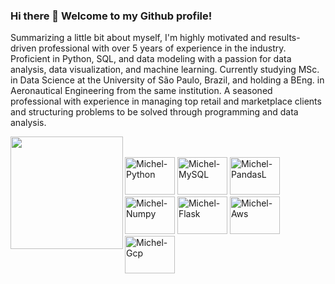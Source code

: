 ### Hi there 👋 Welcome to my Github profile!

Summarizing a little bit about myself, I'm highly motivated and results-driven professional with over 5 years of experience in the industry. Proficient
in Python, SQL, and data modeling with a passion for data analysis, data visualization, and machine learning.
Currently studying MSc. in Data Science at the University of São Paulo, Brazil, and holding a BEng. in
Aeronautical Engineering from the same institution. A seasoned professional with experience in managing
top retail and marketplace clients and structuring problems to be solved through programming and data
analysis.

<!--
**mog-br/mog-br** is a ✨ _special_ ✨ repository because its `README.md` (this file) appears on your GitHub profile.

Here are some ideas to get you started:

- 🔭 I’m currently working on ...
- 🌱 I’m currently learning ...
- 👯 I’m looking to collaborate on ...
- 🤔 I’m looking for help with ...
- 💬 Ask me about ...
- 📫 How to reach me: ...
- 😄 Pronouns: ...
- ⚡ Fun fact: ...
-->

<div>
  <img height="180em" align="left" src="https://github-readme-status.vercel.app/api?username=mog-br&show_icons=true&include_all_commits=true&count_private=true"/>
<!--
  <img align="right" src="https://github-readme-status.vercel.app/api/top-langs/?username=mog-br&layout=compact&langs_count=16"/>
-->
</div>

  ##
<div>  
<div style="display: inline_block"><br>
  <img aligh="center" alt="Michel-Python" height="60" width="80" src="https://cdn.jsdelivr.net/gh/devicons/devicon/icons/python/python-original-wordmark.svg">
  <img aligh="center" alt="Michel-MySQL" height="60" width="80" src="https://cdn.jsdelivr.net/gh/devicons/devicon/icons/mysql/mysql-original-wordmark.svg">
  <img aligh="center" alt="Michel-PandasL" height="60" width="80" src="https://cdn.jsdelivr.net/gh/devicons/devicon/icons/pandas/pandas-original-wordmark.svg">
  <img aligh="center" alt="Michel-Numpy" height="60" width="80" src="https://cdn.jsdelivr.net/gh/devicons/devicon/icons/numpy/numpy-original-wordmark.svg">
  <img aligh="center" alt="Michel-Flask" height="60" width="80" src="https://cdn.jsdelivr.net/gh/devicons/devicon/icons/flask/flask-original-wordmark.svg">
  <img aligh="center" alt="Michel-Aws" height="60" width="80" src="https://cdn.jsdelivr.net/gh/devicons/devicon/icons/amazonwebservices/amazonwebservices-original-wordmark.svg"/>
  <img aligh="center" alt="Michel-Gcp" height="60" width="80" src="https://cdn.jsdelivr.net/gh/devicons/devicon/icons/googlecloud/googlecloud-original-wordmark.svg">
</div>
                  
          
  

          
